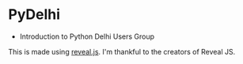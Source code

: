 # PyDelhi

- Introduction to Python Delhi Users Group

This is made using [reveal.js](https://github.com/hakimel/reveal.js). I'm thankful to the creators of Reveal JS.

